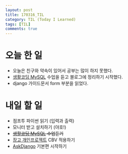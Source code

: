 ```yaml
---
layout: post
title: 170316_TIL
category: TIL (Today I Learned)
tags: [TIL]
comments: true
---
```

# 오늘 한 일
- 오늘은 친구와 약속이 있어서 공부는 많이 하지 못했다.
- [생활코딩 MySQL](https://opentutorials.org/course/195) 수업을 듣고 블로그에 정리하기 시작했다.
- django 가이드문서 form 부분을 읽었다.

# 내일 할 일
- 점프투 파이썬 읽기 (입력과 출력)
- 모니터 받고 설치하기 (야호!)
- ~~[생활코딩 MySQL](https://opentutorials.org/course/195) 수업듣기~~
- [장고 개인프로젝트](http://siwabada.pythonanywhere.com/) CBV 적용하기
- [AskDjango](https://nomade.kr/vod/django/) 기본편 시작하기
